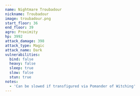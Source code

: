 ```yaml
---
name: Nightmare Troubadour
nickname: Troubadour
image: troubadour.png
start_floor: 36
end_floor: 39
agro: Proximity
hp: 3992
attack_damage: 398
attack_type: Magic
attack_name: Dark
vulnerabilities:
  bind: false
  heavy: false
  sleep: true
  slow: false
  stun: true
notes:
  - 'Can be slowed if transfigured via Pomander of Witching'
---
```

